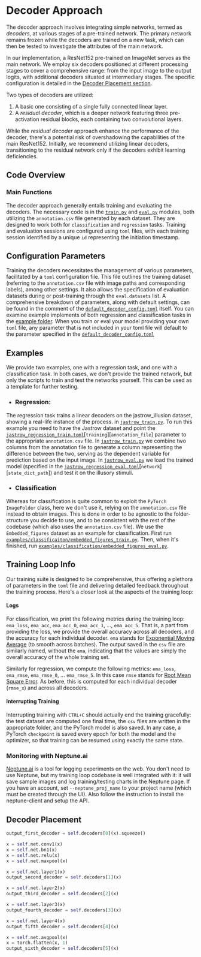 # Decoder Approach

The decoder approach involves integrating simple networks, termed as _decoders_, at various stages of a pre-trained network. The primary network remains frozen while the decoders are trained on a new task, which can then be tested to investigate the attributes of the main network.

In our implementation, a ResNet152 pre-trained on ImageNet serves as the main network. We employ six decoders  positioned at different processing stages to cover a comprehensive range: from the input image to the output logits, with additional decoders situated at intermediary stages. The specific configuration is detailed in the [Decoder Placement section](#decoder-placement).

Two types of decoders are utilized:
1. A basic one consisting of a single fully connected linear layer.
2. A _residual decoder_, which is a deeper network featuring three pre-activation residual blocks, each containing two convolutional layers. 

While the _residual decoder_ approach enhance the performance of the decoder, there's a potential risk of overshadowing the capabilities of the main ResNet152. Initially, we recommend utilizing linear decoders, transitioning to the residual network only if the decoders exhibit learning deficiencies.

## Code Overview 
### Main Functions

The decoder approach generally entails training and evaluating the decoders. The necessary code is in the [`train.py`](train.py) and [`eval.py`](eval.py) modules, both utilizing the `annotation.csv` file generated by each dataset. They are designed to work both for `classification` and `regression` tasks. Training and evaluation sessions are configured using `toml` files, with each training session identified by a unique `id` representing the initiation timestamp.

## Configuration Parameters

Training the decoders necessitates the management of various parameters, facilitated by a `toml` configuration file. This file outlines the training dataset (referring to the `annotation.csv` file with image paths and corresponding labels), among other settings. It also allows the specification of evaluation datasets during or post-training through the `eval.datasets` list. A comprehensive breakdown of parameters, along with default settings, can be found in the comment of the [`default_decoder_config.toml`](default_decoder_config.toml) itself. You can examine example implements of both regression and classification tasks in the [example folder](./examples/). When you train or eval your model providing your own `toml` file, any parameter that is not included in your toml file will default to the parameter specified in the [`default_decoder_config.toml`](./default_decoder_config.toml)


## Examples
We provide two examples, one with a regression task, and one with a classification task. In both cases, we don't provide the trained network, but only the scripts to train and test the networks yourself. This can be used as a template for further testing. 

- ### Regression: ### 
 The regression task trains a linear decoders on the jastrow_illusion dataset, showing a real-life instance of the process. in [`jastrow_train.py`](./examples/regression/jastrow_train.py). To run this example you need to have the Jastrow dataset and point the [`jastrow_regression_train.toml`](./examples/regression/jastrow_regression_train.toml)[`training`][`annotation_file`] parameter to the appropriate `annotation.csv` file. In [`jastrow_train.py`](./examples/regression/jastrow_train.py) we combine two columns from the annotation file to generate a column representing the difference between the two, serving as the dependent variable for prediction based on the input image. 
In [`jastrow_eval.py`](./examples/regression/jastrow_eval.py) we load the trained model (specified in the  [`jastrow_regression_eval.toml`](./examples/regression/jastrow_regression_eval.toml)[`network`][`state_dict_path`]) and test it on the illusory stimuli. 

- ### Classification ### 
Whereas for classification is quite common to exploit the `PyTorch` `ImageFolder` class, here we don't use it, relying on the `annotation.csv` file instead to obtain images. This is done in order to be agnostic to the folder-structure you decide to use, and to be consistent with the rest of the codebase (which also uses the `annotation.csv` file). 
We use the `Embedded_figures` dataset as an example for classification. First run [`examples/classificaiton/embedded_figures_train.py`](./examples/classification/embedded_figures_train.py). Then, when it's finished, run [`examples/classification/embedded_figures_eval.py`](./examples/classification/embedded_figures_eval.py).






## Training Loop Info
Our training suite is designed to be comprehensive, thus offering a plethora of parameters in the `toml` file and delivering detailed feedback throughout the training process. Here's a closer look at the aspects of the training loop:


#### Logs
For classification, we print the following metrics during the training loop: `ema_loss`, `ema_acc`, `ema_acc_0`, `ema_acc_1`, ..., `ema_acc_5`. That is, a part from providing the loss, we provide the overall accuracy across all decoders, and the accuracy for each individual decoder. `ema` stands for [Exponential Moving Average](https://en.wikipedia.org/wiki/Moving_average) (to smooth across batches).
The output saved in the `csv` file are similarly named, without the `ema`, indicating that the values are simply the overall accuracy of the whole training set.

Similarly for regression, we compute the following metrics: 
`ema_loss`, `ema_rmse`, `ema_rmse_0`, ... `ema_rmse_5`. In this case `rmse` stands for [Root Mean Square Error](https://en.wikipedia.org/wiki/Root-mean-square_deviation). As before, this is computed for each individual decoder (`rmse_x`) and across all decoders.  

#### Interrupting Training
Interrupting training with `CTRL+C` should actually end the training gracefully: the test dataset are computed one final time, the `csv` files are written in the appropriate folder, and the PyTorch model is also saved. In any case, a PyTorch `checkpoint` is saved every epoch for both the model and the optimizer, so that training can be resumed using exactly the same state. 

### Monitoring with Neptune.ai
[Neptune.ai](www.neptune.ai) is a tool for logging experiments on the web. You don't need to use Neptune, but my training loop codebase is well integrated with it: it will save sample images and log training/testing charts in the Neptune page.
If you have an account, set `--neptune_proj_name` to your project name (which must be created through the UI). Also follow the instruction to install the neptune-client and setup the API.  

## Decoder Placement 
```python
output_first_decoder = self.decoders[0](x).squeeze()

x = self.net.conv1(x)
x = self.net.bn1(x)
x = self.net.relu(x)
x = self.net.maxpool(x)

x = self.net.layer1(x)
output_second_decoder = self.decoders[1](x)

x = self.net.layer2(x)
output_third_decoder = self.decoders[2](x)

x = self.net.layer3(x)
output_fourth_decoder = self.decoders[3](x)

x = self.net.layer4(x)
output_fifth_decoder = self.decoders[4](x)

x = self.net.avgpool(x)
x = torch.flatten(x, 1)
output_sixth_decoder = self.decoders[5](x)
``` 

